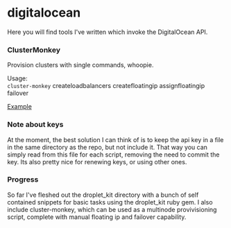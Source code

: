# digitalocean

Here you will find tools I've written which invoke the DigitalOcean API.

### ClusterMonkey
Provision clusters with single commands, whoopie.

Usage:  
`cluster-monkey`
                createloadbalancers
                createfloatingip
                assignfloatingip <floating ip> <nodeid>
                failover         <node1id> <node2id>

[Example](https://asciinema.org/a/43608)

### Note about keys
At the moment, the best solution I can think of is to keep the api key in a file in the same directory as the repo, but not include it. That way you can simply read from this file for each script, removing the need to commit the key. Its also pretty nice for renewing keys, or using other ones.

### Progress
So far I've fleshed out the droplet_kit directory with a bunch of self contained snippets for basic tasks using the droplet_kit ruby gem.
I also include cluster-monkey, which can be used as a multinode provivisioning script, complete with manual floating ip and failover capability.

